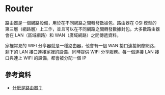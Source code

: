 # Router

路由器是一個網路設備，用於在不同網路之間轉發數據包。路由器在 OSI 模型的第三層（網路層）上工作，並且可以在不同網路之間轉發數據封包。大多數路由器會在 LAN（區域網路）和 WAN（廣域網路）之間傳遞資料。

家裡常見的 WIFI 分享器就是一種路由器，他會有一個 WAN 接口連接網際網路，剩下的 LAN 接口連接家裡的設備，同時提供 WIFI 分享服務。每一個連接 LAN 接口與連上 WIFI 的設備，都會被分配一個 IP

## 參考資料

- [什麽是路由器？](https://www.cloudflare.com/zh-tw/learning/network-layer/what-is-a-router/)
